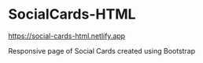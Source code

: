 # SocialCards-HTML

https://social-cards-html.netlify.app

Responsive page of Social Cards created using Bootstrap
